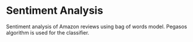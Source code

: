 # Sentiment Analysis

Sentiment analysis of Amazon reviews using bag of words model.
Pegasos algorithm is used for the classifier.
